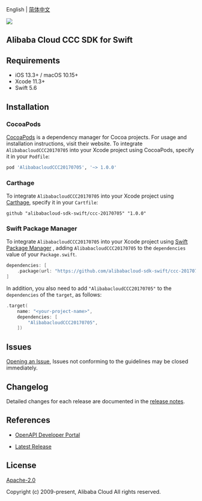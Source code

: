 English | [简体中文](README-CN.md)

![](https://aliyunsdk-pages.alicdn.com/icons/AlibabaCloud.svg)

## Alibaba Cloud CCC SDK for Swift

## Requirements

- iOS 13.3+ / macOS 10.15+
- Xcode 11.3+
- Swift 5.6

## Installation

### CocoaPods

[CocoaPods](https://cocoapods.org) is a dependency manager for Cocoa projects. For usage and installation instructions, visit their website. To integrate `AlibabacloudCCC20170705` into your Xcode project using CocoaPods, specify it in your `Podfile`:

```ruby
pod 'AlibabacloudCCC20170705', '~> 1.0.0'
```

### Carthage

To integrate `AlibabacloudCCC20170705` into your Xcode project using [Carthage](https://github.com/Carthage/Carthage), specify it in your `Cartfile`:

```ogdl
github "alibabacloud-sdk-swift/ccc-20170705" "1.0.0"
```

### Swift Package Manager

To integrate `AlibabacloudCCC20170705` into your Xcode project using [Swift Package Manager](https://swift.org/package-manager/) , adding `AlibabacloudCCC20170705` to the `dependencies` value of your `Package.swift`.

```swift
dependencies: [
    .package(url: "https://github.com/alibabacloud-sdk-swift/ccc-20170705.git", from: "1.0.0")
]
```

In addition, you also need to add `"AlibabacloudCCC20170705"` to the `dependencies` of the `target`, as follows:

```swift
.target(
    name: "<your-project-name>",
    dependencies: [
        "AlibabacloudCCC20170705",
    ])
```

## Issues

[Opening an Issue](https://github.com/alibabacloud-sdk-swift/ccc-20170705/issues/new), Issues not conforming to the guidelines may be closed immediately.

## Changelog

Detailed changes for each release are documented in the [release notes](./ChangeLog.txt).

## References

* [OpenAPI Developer Portal](https://next.api.alibabacloud.com/home)
- [Latest Release](https://github.com/alibabacloud-sdk-swift/ccc-20170705)

## License

[Apache-2.0](http://www.apache.org/licenses/LICENSE-2.0)

Copyright (c) 2009-present, Alibaba Cloud All rights reserved.

